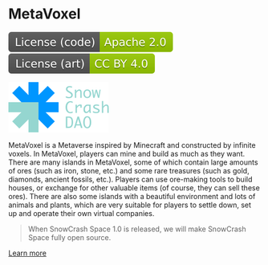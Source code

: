 # MetaVoxel

[![Apache License Version 2.0](snowcrashdao/img/badge/License-code-Apache2.0-green.svg)](https://www.apache.org/licenses/LICENSE-2.0.html) [![Attribution 4.0 International (CC BY 4.0)](snowcrashdao/img/badge/License-art-CCBY4.0-green.svg)](https://creativecommons.org/licenses/by/4.0/)

[![SnowCrash DAO](snowcrashdao/img/logo/SnowCrashDAO-canalblue-blue-min-100x50.svg)](https://snowcrash.finance/)

MetaVoxel is a Metaverse inspired by Minecraft and constructed by infinite voxels. In MetaVoxel, players can mine and build as much as they want. There are many islands in MetaVoxel, some of which contain large amounts of ores (such as iron, stone, etc.) and some rare treasures (such as gold, diamonds, ancient fossils, etc.). Players can use ore-making tools to build houses, or exchange for other valuable items (of course, they can sell these ores). There are also some islands with a beautiful environment and lots of animals and plants, which are very suitable for players to settle down, set up and operate their own virtual companies.

> When SnowCrash Space 1.0 is released, we will make SnowCrash Space fully open source.

[Learn more](https://snowcrash.finance/metavoxel/)
